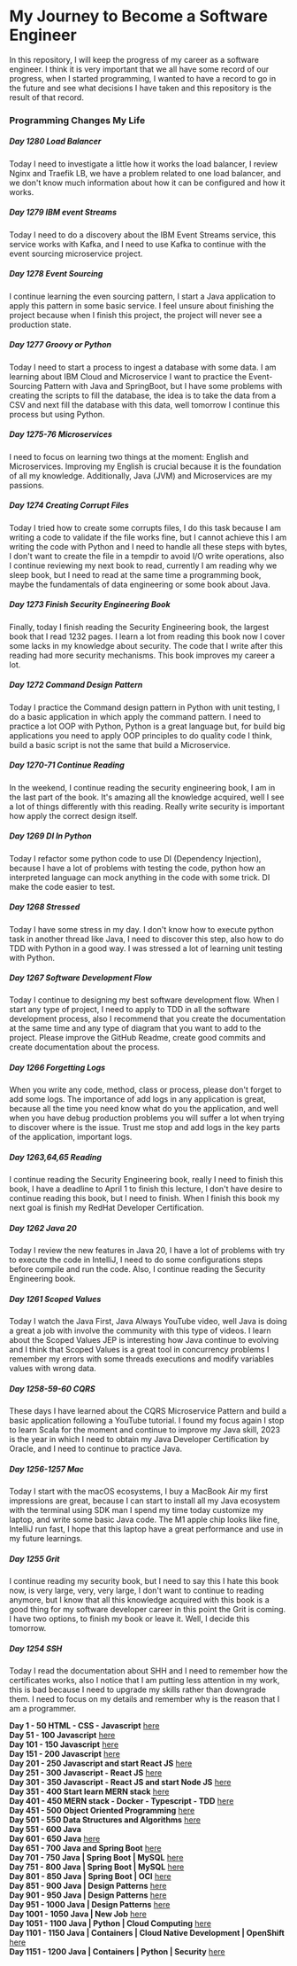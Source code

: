 # My Journey to Become a Software Engineer

In this repository, I will keep the progress of my career as a software engineer. I think it is very
important that we all have some record of our progress, when I started programming, I wanted to have
a record to go in the future and see what decisions I have taken and this repository is the result
of that record.

### Programming Changes My Life

##### Day 1280 Load Balancer

Today I need to investigate a little how it works the load balancer,
I review Nginx and Traefik LB,
we have a problem related to one load balancer, and we don't know much information about how it can be configured and
how it works.

##### Day 1279 IBM event Streams

Today I need to do a discovery about the IBM Event Streams service, this service works with Kafka, and I need to use
Kafka to continue with the event sourcing microservice project.

##### Day 1278 Event Sourcing

I continue learning the even sourcing pattern, I start a Java application to apply this pattern in some basic service.
I feel unsure about finishing the project because when I finish this project, the project will never see a production
state.

##### Day 1277 Groovy or Python

Today I need to start a process to ingest a database with some data.
I am learning about IBM Cloud and Microservice I want to practice the Event-Sourcing Pattern with Java and SpringBoot,
but I have some problems with creating the scripts to fill the database, the idea is to take the data from a CSV and
next fill the database with this data, well tomorrow I continue this process but using Python.

##### Day 1275-76 Microservices

I need to focus on learning two things at the moment: English and Microservices.
Improving my English is crucial because it is the foundation of all my knowledge.
Additionally, Java (JVM) and Microservices are my passions.

##### Day 1274 Creating Corrupt Files

Today I tried how to create some corrupts files, I do this task because I am writing a code to validate if the file
works fine, but I cannot achieve this I am writing the code with Python and I need to handle all these steps with bytes,
I don't want to create the file in a tempdir to avoid I/O write operations, also I continue reviewing my next book to
read, currently I am reading why we sleep book, but I need to read at the same time a programming book, maybe the
fundamentals of data engineering or some book about Java.

##### Day 1273 Finish Security Engineering Book

Finally, today I finish reading the Security Engineering book, the largest book that I read 1232 pages.
I learn a lot from reading this book now I cover some lacks in my knowledge about security.
The code that I write after this reading had more security mechanisms.
This book improves my career a lot.

##### Day 1272 Command Design Pattern

Today I practice the Command design pattern in Python with unit testing, I do a basic application in which apply the
command pattern. I need to practice a lot OOP with Python, Python is a great language but, for build big applications
you need to apply OOP principles to do quality code I think, build a basic script is not the same that build a
Microservice.

##### Day 1270-71 Continue Reading

In the weekend, I continue reading the security engineering book, I am in the last part of the book. It's amazing all
the knowledge acquired, well I see a lot of things differently with this reading. Really write security is important how
apply the correct design itself.

##### Day 1269 DI In Python

Today I refactor some python code to use DI (Dependency Injection), because I have a lot of problems with testing the
code, python how an interpreted language can mock anything in the code with some trick. DI make the code easier to test.

##### Day 1268 Stressed

Today I have some stress in my day. I don't know how to execute python task in another thread like Java, I need to
discover this step, also how to do TDD with Python in a good way. I was stressed a lot of learning unit testing with
Python.

##### Day 1267 Software Development Flow

Today I continue to designing my best software development flow. When I start any type of project, I need to apply to
TDD in all the software development process, also I recommend that you create the documentation at the same time and any
type of diagram that you want to add to the project. Please improve the GitHub Readme, create good commits and create
documentation about the process.

##### Day 1266 Forgetting Logs

When you write any code, method, class or process, please don't forget to add some logs. The importance of add logs in
any application is great, because all the time you need know what do you the application, and well when you have debug
production problems you will suffer a lot when trying to discover where is the issue. Trust me stop and add logs in the
key parts of the application, important logs.

##### Day 1263,64,65 Reading

I continue reading the Security Engineering book, really I need to finish this book, I have a deadline to April 1 to
finish this lecture, I don't have desire to continue reading this book, but I need to finish. When I finish this book my
next goal is finish my RedHat Developer Certification.

##### Day 1262 Java 20

Today I review the new features in Java 20, I have a lot of problems with try to execute the code in IntelliJ, I need to
do some configurations steps before compile and run the code. Also, I continue reading the Security Engineering book.

##### Day 1261 Scoped Values

Today I watch the Java First, Java Always YouTube video, well Java is doing a great a job with involve the community
with this type of videos. I learn about the Scoped Values JEP is interesting how Java continue to evolving and I think
that Scoped Values is a great tool in concurrency problems I remember my errors with some threads executions and modify
variables values with wrong data.

##### Day 1258-59-60 CQRS

These days I have learned about the CQRS Microservice Pattern and build a basic application following a YouTube
tutorial. I found my focus again I stop to learn Scala for the moment and continue to improve my Java skill, 2023 is the
year in which I need to obtain my Java Developer Certification by Oracle, and I need to continue to practice Java.

##### Day 1256-1257 Mac

Today I start with the macOS ecosystems, I buy a MacBook Air my first impressions are great, because I can start to
install all my Java ecosystem with the terminal using SDK man I spend my time today customize my laptop, and write some
basic Java code. The M1 apple chip looks like fine, IntelliJ run fast, I hope that this laptop have a great performance
and use in my future learnings.

##### Day 1255 Grit

I continue reading my security book, but I need to say this I hate this book now, is very large, very, very large, I
don't want to continue to reading anymore, but I know that all this knowledge acquired with this book is a good thing
for my software developer career in this point the Grit is coming. I have two options, to finish my book or leave it.
Well, I decide this tomorrow.

##### Day 1254 SSH

Today I read the documentation about SHH and I need to remember how the certificates works, also I notice that I am
putting less attention in my work, this is bad because I need to upgrade my skills rather than downgrade them. I need to
focus on my details and remember why is the reason that I am a programmer.

**Day 1 - 50 HTML - CSS - Javascript**  [here](./day0-50.md)</br>
**Day 51 - 100 Javascript** [here](./day51-100.md)</br>
**Day 101 - 150 Javascript** [here](./day101-150.md)</br>
**Day 151 - 200 Javascript** [here](./day151-200.md)</br>
**Day 201 - 250 Javascript and start React JS** [here](day201-250.md)</br>
**Day 251 - 300 Javascript - React JS** [here](day251-300.md)</br>
**Day 301 - 350 Javascript - React JS and start Node JS** [here](day301-350.md)</br>
**Day 351 - 400 Start learn MERN stack** [here](day351-400.md)</br>
**Day 401 - 450 MERN stack - Docker - Typescript - TDD** [here](day401-450.md)</br>
**Day 451 - 500 Object Oriented Programming** [here](day451-500.md)</br>
**Day 501 - 550 Data Structures and Algorithms** [here](day501-550.md)</br>
**Day 551 - 600 Java**</br>
**Day 601 - 650 Java** [here](day601-650.md)</br>
**Day 651 - 700 Java and Spring Boot** [here](day651-700.md)</br>
**Day 701 - 750 Java | Spring Boot | MySQL** [here](day701-750.md)</br>
**Day 751 - 800 Java | Spring Boot | MySQL** [here](day751-800.markdown)</br>
**Day 801 - 850 Java | Spring Boot | OCI** [here](day801-850.md)</br>
**Day 851 - 900 Java | Design Patterns** [here](day851-900.md)</br>
**Day 901 - 950 Java | Design Patterns** [here](day901-950.md)</br>
**Day 951 - 1000 Java | Design Patterns** [here](day951-1000.md)</br>
**Day 1001 - 1050 Java | New Job** [here](day1001-1050.md)</br>
**Day 1051 - 1100 Java | Python | Cloud Computing** [here](day1051-1100.md)</br>
**Day 1101 - 1150 Java | Containers | Cloud Native Development | OpenShift** [here](day1101-1150.md)</br>
**Day 1151 - 1200 Java | Containers | Python | Security** [here](day1151-1200.md)</br>
